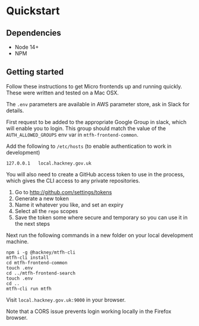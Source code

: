 # Quickstart

## Dependencies

- Node 14+
- NPM

## Getting started

Follow these instructions to get Micro frontends up and running quickly.
These were written and tested on a Mac OSX.

The `.env` parameters are available in AWS parameter store, ask in Slack for details.

First request to be added to the appropriate Google Group in slack, which will enable you to login.
This group should match the value of the `AUTH_ALLOWED_GROUPS` env var in `mtfh-frontend-common`.

Add the following to `/etc/hosts` (to enable authentication to work in development)

```
127.0.0.1   local.hackney.gov.uk
```

You will also need to create a GitHub access token to use in the process, which gives the CLI access to any
private repositories.

1. Go to http://github.com/settings/tokens
2. Generate a new token
3. Name it whatever you like, and set an expiry
4. Select all the `repo` scopes
5. Save the token some where secure and temporary so you can use it in the next steps

Next run the following commands in a new folder on your local development machine.

```
npm i -g @hackney/mtfh-cli
mtfh-cli install
cd mtfh-frontend-common
touch .env
cd ../mtfh-frontend-search
touch .env
cd ..
mtfh-cli run mtfh
```

Visit `local.hackney.gov.uk:9000` in your browser.

Note that a CORS issue prevents login working locally in the Firefox browser.
